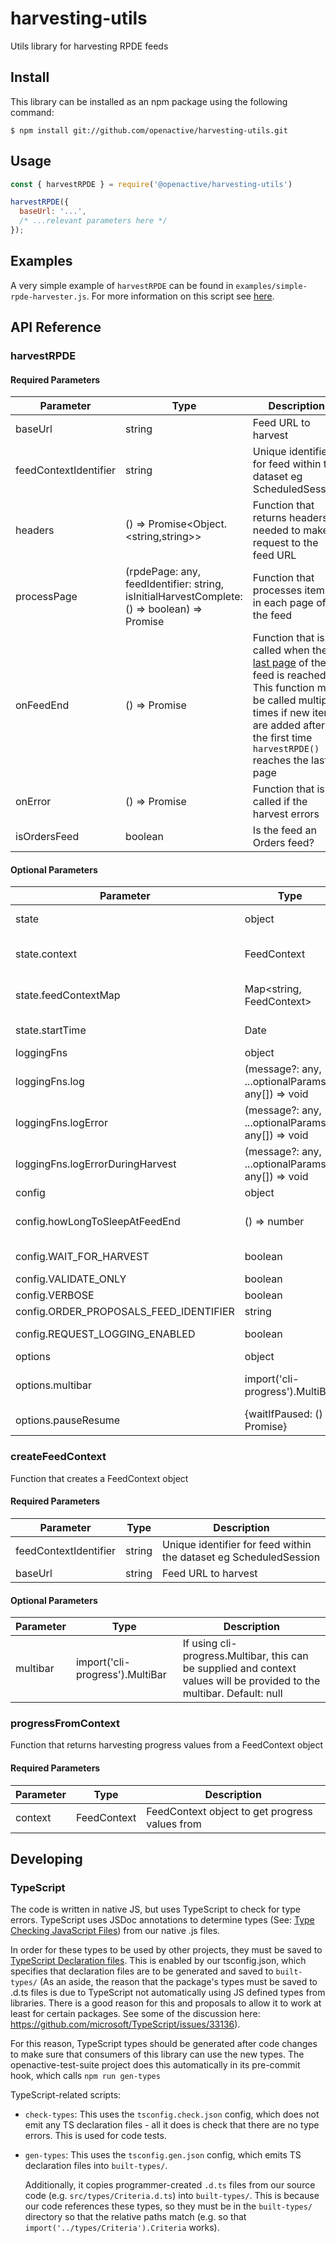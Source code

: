 # harvesting-utils
Utils library for harvesting RPDE feeds

## Install
This library can be installed as an npm package using the following command:

```
$ npm install git://github.com/openactive/harvesting-utils.git
```

## Usage

```js
const { harvestRPDE } = require('@openactive/harvesting-utils')

harvestRPDE({
  baseUrl: '...',
  /* ...relevant parameters here */
});
```

## Examples
A very simple example of `harvestRPDE` can be found in `examples/simple-rpde-harvester.js`. For more information on this script see [here](./examples/README.md).

## API Reference
### harvestRPDE

#### Required Parameters
| Parameter | Type | Description |
| --------- | ---- | ----------- |
| baseUrl | string | Feed URL to harvest |
| feedContextIdentifier | string | Unique identifier for feed within the dataset eg ScheduledSession |
| headers | () => Promise<Object.<string,string>> | Function that returns headers needed to make a request to the feed URL |
| processPage | (rpdePage: any, feedIdentifier: string, isInitialHarvestComplete: () => boolean) => Promise<void> | Function that processes items in each page of the feed | 
| onFeedEnd | () => Promise<void> | Function that is called when the [last page](https://openactive.io/realtime-paged-data-exchange/#last-page-definition) of the feed is reached. This function may be called multiple times if new items are added after the first time `harvestRPDE()` reaches the last page |
| onError | () => Promise<void> | Function that is called if the harvest errors |
| isOrdersFeed | boolean | Is the feed an Orders feed? |

#### Optional Parameters
| Parameter | Type | Description |
| --------- | ---- | ----------- |
| state | object | Existing state can be passed in and manipulated within harvestRPDE() |
| state.context | FeedContext | Context about the feed. Default: new FeedContext(feedContextIdentifier,baseUrl, multibar) |
| state.feedContextMap | Map<string, FeedContext> | Map containing FeedContexts about this and other feeds within the dataset. Default: new Map() |
| state.startTime | Date | Start time of the harvest. Default: new Date()  |
| loggingFns | object | Logging functions for different cases |
| loggingFns.log | (message?: any, ...optionalParams: any[]) => void | Normal logging. Default: console.log  |
| loggingFns.logError | (message?: any, ...optionalParams: any[]) => void | Error logging. Default: console.error |
| loggingFns.logErrorDuringHarvest | (message?: any, ...optionalParams: any[]) => void | Error logging during the harvest Default: console.error |
| config| object | Configuration options |
| config.howLongToSleepAtFeedEnd | () => number | How long to wait, in milliseconds, before re-polling a feed after fetching the last page ([RPDE spec](https://openactive.io/realtime-paged-data-exchange/#polling-for-near-real-time-updates)). Default: `() => 500` |
| config.WAIT_FOR_HARVEST | boolean | Whether to wait for harvest to complete and run onFeedEnd() function. Default: true |
| config.VALIDATE_ONLY | boolean | TODO. Default: false |
| config.VERBOSE | boolean | Verbose logging. Default: false |
| config.ORDER_PROPOSALS_FEED_IDENTIFIER | string | TODO. Default: null |
| config.REQUEST_LOGGING_ENABLED | boolean | Extra logging around the request. Default: false  |
| options | object | Optional features |
| options.multibar | import('cli-progress').MultiBar | If using cli-progress.Multibar, this can be supplied and harvesting updates will be provided to the multibar. Default: null |
| options.pauseResume | {waitIfPaused: () => Promise<void>} | Function, if implemented, that can be used to pause harvesting. Default: null |

### createFeedContext
Function that creates a FeedContext object

#### Required Parameters
| Parameter | Type | Description |
| --------- | ---- | ----------- |
| feedContextIdentifier | string | Unique identifier for feed within the dataset eg ScheduledSession |
| baseUrl | string | Feed URL to harvest |

#### Optional Parameters
| Parameter | Type | Description |
| --------- | ---- | ----------- |
| multibar | import('cli-progress').MultiBar | If using cli-progress.Multibar, this can be supplied and context values will be provided to the multibar. Default: null |

### progressFromContext
Function that returns harvesting progress values from a FeedContext object

#### Required Parameters
| Parameter | Type | Description |
| --------- | ---- | ----------- |
| context | FeedContext | FeedContext object to get progress values from |


## Developing
### TypeScript

The code is written in native JS, but uses TypeScript to check for type errors. TypeScript uses JSDoc annotations to determine types (See: [Type Checking JavaScript Files](https://www.typescriptlang.org/docs/handbook/type-checking-javascript-files.html)) from our native .js files.

In order for these types to be used by other projects, they must be saved to [TypeScript Declaration files](https://www.typescriptlang.org/docs/handbook/declaration-files/introduction.html). This is enabled by our tsconfig.json, which specifies that declaration files are to be generated and saved to `built-types/` (As an aside, the reason that the package's types must be saved to .d.ts files is due to TypeScript not automatically using JS defined types from libraries. There is a good reason for this and proposals to allow it to work at least for certain packages. See some of the discussion here: https://github.com/microsoft/TypeScript/issues/33136).

For this reason, TypeScript types should be generated after code changes to make sure that consumers of this library can use the new types. The openactive-test-suite project does this automatically in its pre-commit hook, which calls `npm run gen-types`

TypeScript-related scripts:

- `check-types`: This uses the `tsconfig.check.json` config, which does not emit any TS declaration files - all it does is check that there are no type errors. This is used for code tests.
- `gen-types`: This uses the `tsconfig.gen.json` config, which emits TS declaration files into `built-types/`.

  Additionally, it copies programmer-created `.d.ts` files from our source code (e.g. `src/types/Criteria.d.ts`) into `built-types/`. This is because our code references these types, so they must be in the `built-types/` directory so that the relative paths match (e.g. so that `import('../types/Criteria').Criteria` works).
